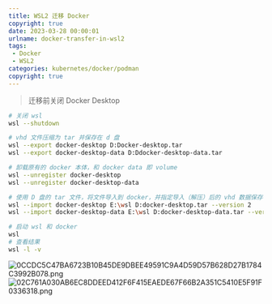 ```yaml
---
title: WSL2 迁移 Docker
copyright: true
date: 2023-03-28 00:00:01
urlname: docker-transfer-in-wsl2
tags: 
 - Docker
 - WSL2
categories: kubernetes/docker/podman
copyright: true
---
```

> 迁移前关闭 Docker Desktop
```bash
# 关闭 wsl 
wsl --shutdown

# vhd 文件压缩为 tar 并保存在 d 盘
wsl --export docker-desktop D:Docker-desktop.tar
wsl --export docker-desktop-data D:Ddocker-desktop-data.tar

# 卸载原有的 docker 本体，和 docker data 即 volume
wsl --unregister docker-desktop
wsl --unregister docker-desktop-data

# 使用 D 盘的 tar 文件，将文件导入到 docker，并指定导入（解压）后的 vhd 数据保存在 E 盘
wsl --import docker-desktop E:\wsl D:docker-desktop.tar --version 2
wsl --import docker-desktop-data E:\wsl D:docker-desktop-data.tar --version 2

# 启动 wsl 和 docker
wsl
# 查看结果
wsl -l -v
```

![0CCDC5C47BA6723B10B45DE9DBEE49591C9A4D59D57B628D27B1784C3992B078.png](https://lsky.vtbai.com/i/main/2023-05/0CCDC5C47BA6723B10B45DE9DBEE49591C9A4D59D57B628D27B1784C3992B078.png)
![02C761A030AB6EC8DDEED412F6F415EAEDE67F66B2A351C5410E5F91F0336318.png](https://lsky.vtbai.com/i/main/2023-05/02C761A030AB6EC8DDEED412F6F415EAEDE67F66B2A351C5410E5F91F0336318.png)